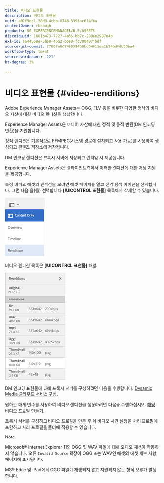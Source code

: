 ```yaml
---
title: 비디오 표현물
description: 비디오 표현물
uuid: a02f9ec1-30d9-4cbb-8746-8391ac614f0a
contentOwner: rbrough
products: SG_EXPERIENCEMANAGER/6.5/ASSETS
discoiquuid: 1601b473-7227-4a56-bb7c-289de2987e4b
exl-id: a644558e-5be9-4ba2-b560-fc300497fbdf
source-git-commit: 77687a0674b939460bd34011ee1b94bd4db50ba4
workflow-type: tm+mt
source-wordcount: '221'
ht-degree: 3%

---
```


# 비디오 표현물 {#video-renditions}

Adobe Experience Manager Assets는 OGG, FLV 등을 비롯한 다양한 형식의 비디오 자산에 대한 비디오 렌디션을 생성합니다.

Experience Manager Assets은 미디어 자산에 대한 정적 및 동적 변환(DM 인코딩 변환)을 지원합니다.

정적 렌디션은 기본적으로 FFMPEG(시스템 경로에 설치되고 사용 가능)를 사용하여 생성되고 콘텐츠 저장소에 저장됩니다.

DM 인코딩 렌디션은 프록시 서버에 저장되고 런타임 시 제공됩니다.

Experience Manager Assets은 클라이언트측에서 이러한 렌디션에 대한 재생 지원을 제공합니다.

특정 비디오 에셋의 렌디션을 보려면 에셋 페이지를 열고 전역 탐색 아이콘을 선택합니다. 그런 다음 을(를) 선택합니다 **[!UICONTROL 표현물]** 목록에서 삭제할 수 있습니다.

![chlimage_1-478](assets/chlimage_1-478.png)

비디오 렌디션 목록은 **[!UICONTROL 표현물]** 패널.

![chlimage_1-479](assets/chlimage_1-479.png)

DM 인코딩 표현물에 대해 프록시 서버를 구성하려면 다음을 수행합니다. [Dynamic Media 클라우드 서비스 구성](config-dynamic.md).

원하는 매개 변수를 사용하여 비디오 렌디션을 생성하려면 다음을 수행하십시오. [해당 비디오 프로필 만들기](video-profiles.md).

프록시 서버를 구성하고 비디오 프로필을 만든 후 이 비디오 사전 설정을 처리 프로필에 포함하고 처리 프로필을 폴더에 적용할 수 있습니다.

>[!NOTE]
>
>Microsoft® Internet Explorer 11의 OGG 및 WAV 파일에 대해 오디오 재생이 작동하지 않습니다. 오류 `Invalid Source` 확장이 OGG 또는 WAV인 에셋의 에셋 세부 사항 페이지에 표시됩니다.
>
>MS® Edge 및 iPad에서 OGG 파일이 재생되지 않고 지원되지 않는 형식 오류가 발생합니다.
